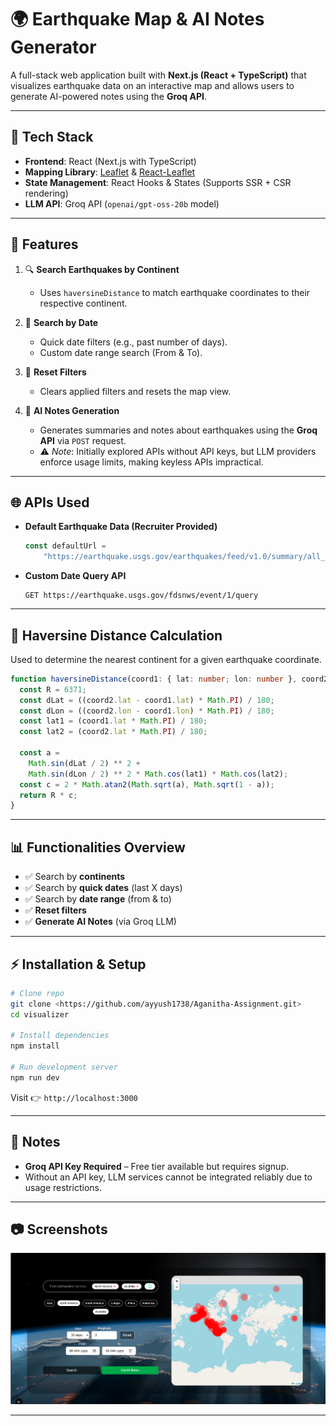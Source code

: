 # 🌍 Earthquake Map & AI Notes Generator

A full-stack web application built with **Next.js (React + TypeScript)** that visualizes earthquake data on an interactive map and allows users to generate AI-powered notes using the **Groq API**.

---

## 🚀 Tech Stack

* **Frontend**: React (Next.js with TypeScript)
* **Mapping Library**: [Leaflet](https://leafletjs.com/) & [React-Leaflet](https://react-leaflet.js.org/)
* **State Management**: React Hooks & States (Supports SSR + CSR rendering)
* **LLM API**: Groq API (`openai/gpt-oss-20b` model)

---

## 📌 Features

1. 🔍 **Search Earthquakes by Continent**

   * Uses `haversineDistance` to match earthquake coordinates to their respective continent.

2. 📅 **Search by Date**

   * Quick date filters (e.g., past number of days).
   * Custom date range search (From & To).

3. 🔄 **Reset Filters**

   * Clears applied filters and resets the map view.

4. 📝 **AI Notes Generation**

   * Generates summaries and notes about earthquakes using the **Groq API** via `POST` request.
   * ⚠️ *Note*: Initially explored APIs without API keys, but LLM providers enforce usage limits, making keyless APIs impractical.

---

## 🌐 APIs Used

* **Default Earthquake Data (Recruiter Provided)**

  ```ts
  const defaultUrl =
      "https://earthquake.usgs.gov/earthquakes/feed/v1.0/summary/all_day.geojson";
  ```

* **Custom Date Query API**

  ```http
  GET https://earthquake.usgs.gov/fdsnws/event/1/query
  ```

---

## 📐 Haversine Distance Calculation

Used to determine the nearest continent for a given earthquake coordinate.

```ts
function haversineDistance(coord1: { lat: number; lon: number }, coord2: { lat: number; lon: number }) {
  const R = 6371;
  const dLat = ((coord2.lat - coord1.lat) * Math.PI) / 180;
  const dLon = ((coord2.lon - coord1.lon) * Math.PI) / 180;
  const lat1 = (coord1.lat * Math.PI) / 180;
  const lat2 = (coord2.lat * Math.PI) / 180;

  const a =
    Math.sin(dLat / 2) ** 2 +
    Math.sin(dLon / 2) ** 2 * Math.cos(lat1) * Math.cos(lat2);
  const c = 2 * Math.atan2(Math.sqrt(a), Math.sqrt(1 - a));
  return R * c;
}
```

---

## 📊 Functionalities Overview

* ✅ Search by **continents**
* ✅ Search by **quick dates** (last X days)
* ✅ Search by **date range** (from & to)
* ✅ **Reset filters**
* ✅ **Generate AI Notes** (via Groq LLM)

---

## ⚡ Installation & Setup

```bash
# Clone repo
git clone <https://github.com/ayyush1738/Aganitha-Assignment.git>
cd visualizer

# Install dependencies
npm install

# Run development server
npm run dev
```

Visit 👉 `http://localhost:3000`

---

## 📌 Notes

* **Groq API Key Required** – Free tier available but requires signup.
* Without an API key, LLM services cannot be integrated reliably due to usage restrictions.

---

## 📷 Screenshots 

![Map screenshot](images/image.png)

---

